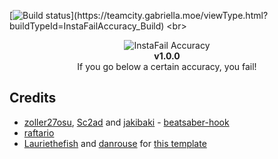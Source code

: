 [![Build status](https://teamcity.gabriella.moe/guestAuth/app/rest/builds/buildType:(id:InstaFailAccuracy_Build)/statusIcon.svg)](https://teamcity.gabriella.moe/viewType.html?buildTypeId=InstaFailAccuracy_Build)
<br>
<p align="center">
  <img src="https://github.com/IsGabriellaCurious/InstaFailAccuracy/blob/master/cover-small.png" alt="InstaFail Accuracy" /> <br>
  <b>v1.0.0</b></br>
  If you go below a certain accuracy, you fail!
</p>

## Credits

* [zoller27osu](https://github.com/zoller27osu), [Sc2ad](https://github.com/Sc2ad) and [jakibaki](https://github.com/jakibaki) - [beatsaber-hook](https://github.com/sc2ad/beatsaber-hook)
* [raftario](https://github.com/raftario)
* [Lauriethefish](https://github.com/Lauriethefish) and [danrouse](https://github.com/danrouse) for [this template](https://github.com/Lauriethefish/quest-mod-template)
